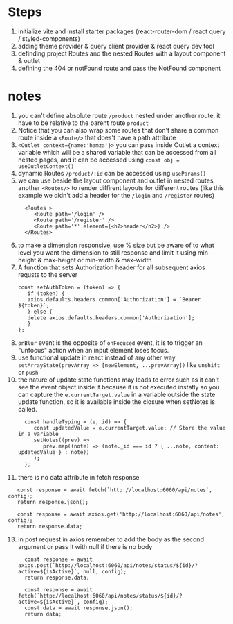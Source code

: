 # Steps

1. initialize vite and install starter packages (react-router-dom / react query / styled-components)
2. adding theme provider & query client provider & react query dev tool
3. definding project Routes and the nested Routes with a layout component & outlet
4. defining the 404 or notFound route and pass the NotFound component

# notes

1. you can't define absolute route `/product` nested under another route, it have to be relative to the parent route `product`
2. Notice that you can also wrap some routes that don't share a common route inside a `<Route/>` that does't have a path attribute
3. `<Outlet context={name:'hamza'}>` you can pass inside Outlet a context variable which will be a shared variable that can be accessed from all nested pages, and it can be accessed using `const obj = useOutletContext()`
4. dynamic Routes `/product/:id` can be accessed using `useParams()`
5. we can use beside the layout component and outlet in nested routes, another `<Routes/>` to render diffirent layouts for different routes (like this example we didn't add a header for the `/login` and `/register` routes)
   ```
     <Routes >
        <Route path='/login' />
        <Route path='/register' />
        <Route path='*' element={<h2>header</h2>} />
     </Routes>
   ```
6. to make a dimension responsive, use % size but be aware of to what level you want the dimension to still response and limit it using min-height & max-height or min-width & max-width
7. A function that sets Authorization header for all subsequent axios requsts to the server
   ```
   const setAuthToken = (token) => {
      if (token) {
      axios.defaults.headers.common['Authorization'] = `Bearer ${token}`;
      } else {
      delete axios.defaults.headers.common['Authorization'];
      }
   };
   ```
8. `onBlur` event is the opposite of `onFocused` event, it is to trigger an "unfocus" action when an input element loses focus.
9. use functional update in react instead of any other way `setArrayState(prevArray => [newElement, ...prevArray])` like `unshift` or `push`
10. the nature of update state functions may leads to error such as it can't see the event object inside it because it is not executed instatly so you can capture the `e.currentTarget.value` in a variable outside the state update function, so it is available inside the closure when setNotes is called.
    ```
      const handleTyping = (e, id) => {
         const updatedValue = e.currentTarget.value; // Store the value in a variable
         setNotes((prev) =>
            prev.map((note) => (note._id === id ? { ...note, content: updatedValue } : note))
         );
      };
    ```
11. there is no data attribute in fetch response

```
   const response = await fetch(`http://localhost:6060/api/notes`, config);
   return response.json();

   const response = await axios.get('http://localhost:6060/api/notes', config);
   return response.data;
```

13. in post request in axios remember to add the body as the second argument or pass it with null if there is no body

    ```
      const response = await axios.post(`http://localhost:6060/api/notes/status/${id}/?active=${isActive}`, null, config);
      return response.data;

      const response = await fetch(`http://localhost:6060/api/notes/status/${id}/?active=${isActive}`, config);
      const data = await response.json();
      return data;
    ```
